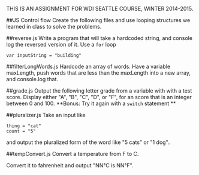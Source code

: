 THIS IS AN ASSIGNMENT FOR WDI SEATTLE COURSE, WINTER 2014-2015.


##JS Control flow
Create the following files and use looping structures we learned in class to solve the problems.


##reverse.js
Write a program that will take a hardcoded string, and console log the reversed version of it. Use a `for` loop

`var inputString = "building"`

##filterLongWords.js
Hardcode an array of words. Have a variable maxLength, push words that are less than the maxLength into a new array, and console.log that.


##grade.js
Output the following letter grade from a variable with with a test score. Display either "A", "B", "C", "D", or "F", for an score that is an integer between 0 and 100.
**Bonus: Try it again with a `switch` statement **


##pluralizer.js
Take an input like

```
thing = "cat"
count = "5"
```
and output the pluralized form of the word like "5 cats" or "1 dog"..

##tempConvert.js
Convert a temperature from F to C.

Convert it to fahrenheit and output "NN°C is NN°F".
